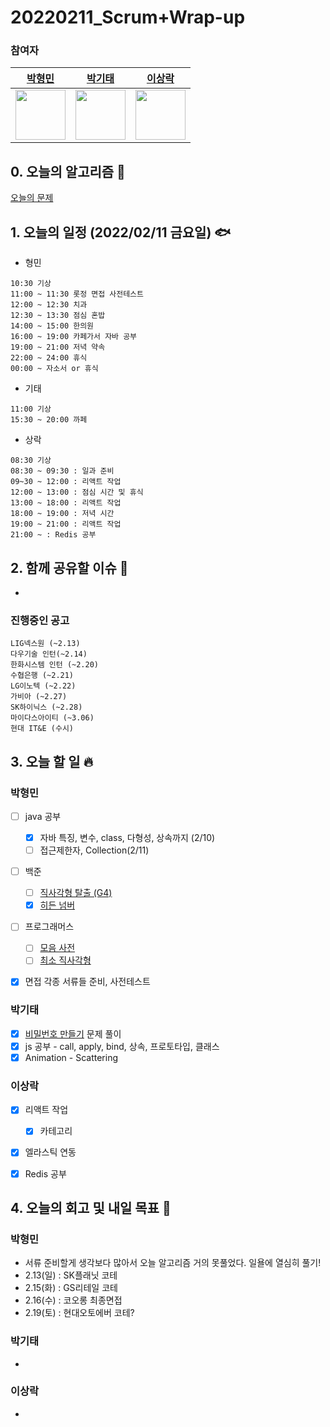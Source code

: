 # 20220211_Scrum+Wrap-up

### 참여자

| [박형민](https://github.com/npnppn)  | [박기태](https://github.com/idiot-kitto)   | [이상락](https://github.com/SangRakee)  |
| :------: | :------: | :------:
|<img src="https://github.com/npnppn.png" width="80"> | <img src="https://github.com/idiot-kitto.png" width="80">|<img src="https://github.com/SangRakee.png" width="80">

## 0. 오늘의 알고리즘 🎈
[오늘의 문제](
https://github.com/tony9402/baekjoon/blob/main/picked.md) 



## 1. 오늘의 일정 (2022/02/11 금요일) 🐟

- 형민
```
10:30 기상
11:00 ~ 11:30 롯정 면접 사전테스트
12:00 ~ 12:30 치과
12:30 ~ 13:30 점심 혼밥
14:00 ~ 15:00 한의원
16:00 ~ 19:00 카페가서 자바 공부
19:00 ~ 21:00 저녁 약속
22:00 ~ 24:00 휴식
00:00 ~ 자소서 or 휴식
```

- 기태
```
11:00 기상
15:30 ~ 20:00 까페
```

- 상락
```
08:30 기상
08:30 ~ 09:30 : 일과 준비
09~30 ~ 12:00 : 리액트 작업
12:00 ~ 13:00 : 점심 시간 및 휴식
13:00 ~ 18:00 : 리액트 작업
18:00 ~ 19:00 : 저녁 시간
19:00 ~ 21:00 : 리액트 작업
21:00 ~ : Redis 공부

```

## 2. 함께 공유할 이슈 💌
- 

### 진행중인 공고
```
LIG넥스원 (~2.13)
다우기술 인턴(~2.14)
한화시스템 인턴 (~2.20)
수협은행 (~2.21)
LG이노텍 (~2.22)
가비아 (~2.27)
SK하이닉스 (~2.28)
마이다스아이티 (~3.06)
현대 IT&E (수시)
```



## 3. 오늘 할 일 🔥



### 박형민
- [ ] java 공부
    - [x] 자바 특징, 변수, class, 다형성, 상속까지 (2/10)
    - [ ] 접근제한자, Collection(2/11)
- [ ] 백준
    - [ ] [직사각형 탈출 (G4)](https://www.acmicpc.net/problem/16973)
    - [x] [히든 넘버](https://www.acmicpc.net/problem/8595)
- [ ] 프로그래머스
    - [ ] [모음 사전](https://programmers.co.kr/learn/courses/30/lessons/84512)
    - [ ] [최소 직사각형](https://programmers.co.kr/learn/courses/30/lessons/86491)
- [x] 면접 각종 서류들 준비, 사전테스트 


### 박기태
- [x] [비밀번호 만들기](https://www.acmicpc.net/problem/17218) 문제 풀이
- [x] js 공부 - call, apply, bind, 상속, 프로토타입, 클래스
- [x] Animation - Scattering

### 이상락
- [x] 리액트 작업
    - [x] 카테고리
- [x] 엘라스틱 연동
- [x] Redis 공부


## 4. 오늘의 회고 및 내일 목표 🎈


    

### 박형민

- 서류 준비할게 생각보다 많아서 오늘 알고리즘 거의 못풀었다. 일욜에 열심히 풀기!
- 2.13(일) : SK플래닛 코테
- 2.15(화) : GS리테일 코테
- 2.16(수) : 코오롱 최종면접
- 2.19(토) : 현대오토에버 코테?

### 박기태

-

### 이상락
- 
